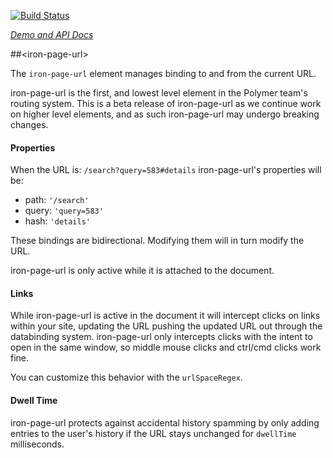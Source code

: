 
<!---

This README is automatically generated from the comments in these files:
iron-page-url.html

Edit those files, and our readme bot will duplicate them over here!
Edit this file, and the bot will squash your changes :)

The bot does some handling of markdown. Please file a bug if it does the wrong
thing! https://github.com/PolymerLabs/tedium/issues

-->

[![Build Status](https://travis-ci.org/PolymerElements/iron-page-url.svg?branch=master)](https://travis-ci.org/PolymerElements/iron-page-url)

_[Demo and API Docs](https://elements.polymer-project.org/elements/iron-page-url)_


##&lt;iron-page-url&gt;

The `iron-page-url` element manages binding to and from the current URL.

iron-page-url is the first, and lowest level element in the Polymer team's
routing system. This is a beta release of iron-page-url as we continue work
on higher level elements, and as such iron-page-url may undergo breaking
changes.

#### Properties

When the URL is: `/search?query=583#details` iron-page-url's properties will be:

* path: `'/search'`
* query: `'query=583'`
* hash: `'details'`

These bindings are bidirectional. Modifying them will in turn modify the URL.

iron-page-url is only active while it is attached to the document.

#### Links

While iron-page-url is active in the document it will intercept clicks on links
within your site, updating the URL pushing the updated URL out through the
databinding system. iron-page-url only intercepts clicks with the intent to
open in the same window, so middle mouse clicks and ctrl/cmd clicks work fine.

You can customize this behavior with the `urlSpaceRegex`.

#### Dwell Time

iron-page-url protects against accidental history spamming by only adding
entries to the user's history if the URL stays unchanged for `dwellTime`
milliseconds.


